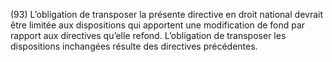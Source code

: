(93) L’obligation de transposer la présente directive en droit national devrait être limitée aux dispositions qui apportent une modification de fond par rapport aux directives qu’elle refond. L’obligation de transposer les dispositions inchangées résulte des directives précédentes.